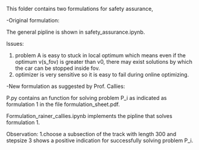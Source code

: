 This folder contains two formulations for safety assurance,

-Original formulation:

The general pipline is shown in safety_assurance.ipynb.

Issues:
1. problem A is easy to stuck in local optimum which means even if the optimum v(s_fov) is greater than v0, there may exist solutions by which the car can be stopped inside fov.
2. optimizer is very sensitive so it is easy to fail during online optimizing.

-New formulation as suggested by Prof. Callies:

P.py contains an function for solving problem P_i as indicated as formulation 1 in the file formulation_sheet.pdf.

Formulation_rainer_callies.ipynb implements the pipline that solves formulation 1.

Observation: 1.choose a subsection of the track with length 300 and stepsize 3 shows a positive indication for successfully solving problem P_i.
